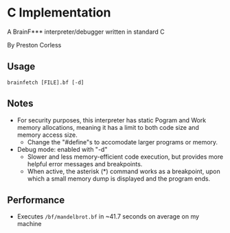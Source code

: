 
# C Implementation

A BrainF*** interpreter/debugger written in standard C

By Preston Corless

## Usage

`brainfetch [FILE].bf [-d]`

## Notes

- For security purposes, this interpreter has static Pogram and Work memory allocations, meaning it has a limit to both code size and memory access size.
  - Change the "#define"s to accomodate larger programs or memory.
- Debug mode: enabled with "-d"
  - Slower and less memory-efficient code execution, but provides more helpful error messages and breakpoints.
  - When active, the asterisk (*) command works as a breakpoint, upon which a small memory dump is displayed and the program ends.

## Performance

- Executes `/bf/mandelbrot.bf` in ~41.7 seconds on average on my machine

